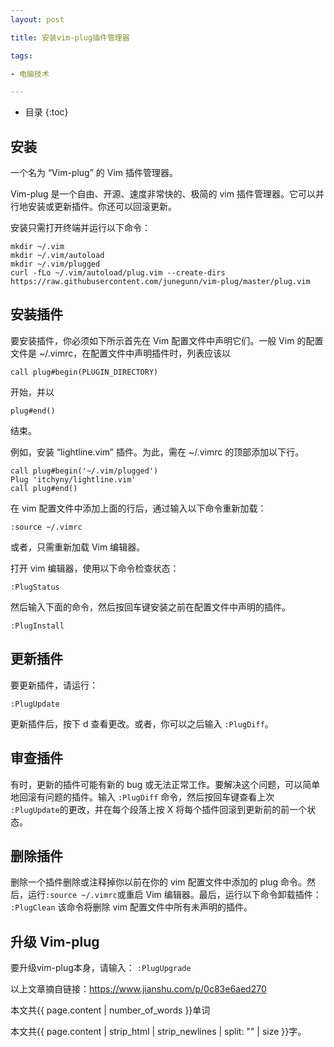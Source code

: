 ```yaml
---
layout: post

title: 安装vim-plug插件管理器 

tags:

- 电脑技术

---
```

* 目录
{:toc}

## 安装
一个名为 “Vim-plug” 的 Vim 插件管理器。

Vim-plug 是一个自由、开源、速度非常快的、极简的 vim 插件管理器。它可以并行地安装或更新插件。你还可以回滚更新。

安装只需打开终端并运行以下命令：
``` 
mkdir ~/.vim
mkdir ~/.vim/autoload
mkdir ~/.vim/plugged
curl -fLo ~/.vim/autoload/plug.vim --create-dirs https://raw.githubusercontent.com/junegunn/vim-plug/master/plug.vim
```

## 安装插件
要安装插件，你必须如下所示首先在 Vim 配置文件中声明它们。一般 Vim 的配置文件是 ~/.vimrc，在配置文件中声明插件时，列表应该以
```
call plug#begin(PLUGIN_DIRECTORY) 
```
开始，并以
```
plug#end()
``` 
结束。

例如，安装 “lightline.vim” 插件。为此，需在 ~/.vimrc 的顶部添加以下行。
```
call plug#begin('~/.vim/plugged')
Plug 'itchyny/lightline.vim'
call plug#end()
```
在 vim 配置文件中添加上面的行后，通过输入以下命令重新加载：
```
:source ~/.vimrc
```
或者，只需重新加载 Vim 编辑器。

打开 vim 编辑器，使用以下命令检查状态：
```
:PlugStatus
```
然后输入下面的命令，然后按回车键安装之前在配置文件中声明的插件。
```
:PlugInstall
```
## 更新插件
要更新插件，请运行：
```
:PlugUpdate
```
更新插件后，按下 d 查看更改。或者，你可以之后输入 ```:PlugDiff```。
## 审查插件
有时，更新的插件可能有新的 bug 或无法正常工作。要解决这个问题，可以简单地回滚有问题的插件。输入 ```:PlugDiff``` 命令，然后按回车键查看上次``` :PlugUpdate```的更改，并在每个段落上按 X 将每个插件回滚到更新前的前一个状态。
## 删除插件
删除一个插件删除或注释掉你以前在你的 vim 配置文件中添加的 plug 命令。然后，运行``` :source ~/.vimrc ```或重启 Vim 编辑器。最后，运行以下命令卸载插件：
``` :PlugClean```
该命令将删除 vim 配置文件中所有未声明的插件。
## 升级 Vim-plug
要升级vim-plug本身，请输入：
```:PlugUpgrade```

以上文章摘自链接：https://www.jianshu.com/p/0c83e6aed270


本文共{{ page.content | number_of_words }}单词


本文共{{ page.content | strip_html | strip_newlines | split: "" | size }}字。

